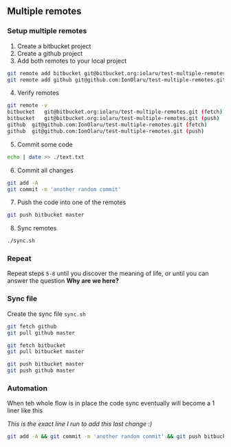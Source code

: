 ## Multiple remotes

### Setup multiple remotes

1. Create a bitbucket project
2. Create a github project
3. Add both remotes to your local project
```bash
git remote add bitbucket git@bitbucket.org:iolaru/test-multiple-remotes.git
git remote add github git@github.com:IonOlaru/test-multiple-remotes.git
```
4. Verify remotes
```bash
git remote -v
bitbucket	git@bitbucket.org:iolaru/test-multiple-remotes.git (fetch)
bitbucket	git@bitbucket.org:iolaru/test-multiple-remotes.git (push)
github	git@github.com:IonOlaru/test-multiple-remotes.git (fetch)
github	git@github.com:IonOlaru/test-multiple-remotes.git (push)
```
5. Commit some code 
```bash
echo | date >> ./text.txt
```
6. Commit all changes  
```bash
git add -A
git commit -m 'another random commit' 
```
7. Push the code into one of the remotes
```bash
git push bitbucket master
```
8. Sync remotes
```bash
./sync.sh
```

### Repeat 
Repeat steps `5-8` until you discover the meaning of life, or until you can answer the question **Why are we here?**  

### Sync file
Create the sync file `sync.sh`
```bash
git fetch github
git pull github master

git fetch bitbucket
git pull bitbucket master

git push bitbucket master
git push github master
```

### Automation
When teh whole flow is in place the code sync eventually will become a 1 liner like this

*This is the exact line I run to add this last change :)*
```bash
git add -A && git commit -m 'another random commit' && git push bitbucket master && ./sync.sh
```